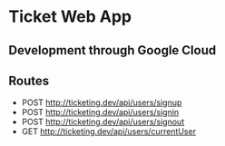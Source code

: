# Ticket Web App

## Development through Google Cloud

## Routes

- POST http://ticketing.dev/api/users/signup
- POST http://ticketing.dev/api/users/signin
- POST http://ticketing.dev/api/users/signout
- GET http://ticketing.dev/api/users/currentUser
